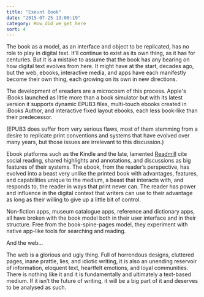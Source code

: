 ```yaml
---
title: "Exeunt Book"
date: "2015-07-25 13:00:19"
category: How_did_we_get_here
sort: 4
---
```


The book as a model, as an interface and object to be replicated, has no
role to play in digital text. It’ll continue to exist as its
own thing, as it has for centuries. But it is a mistake to assume that
the book has any bearing on how digital text evolves from here. It might
have at the start, decades ago, but the web, ebooks, interactive media,
and apps have each manifestly become their own thing, each growing on
its own in new directions.

The development of ereaders are a microcosm of this process. Apple's iBooks
launched as little more than a book simulator but with its latest
version it supports dynamic EPUB3 files, multi-touch ebooks created in
iBooks Author, and interactive fixed layout ebooks, each less book-like
than their predecessor.

(EPUB3 does suffer from very serious flaws, most of them stemming from a
desire to replicate print conventions and systems that have evolved
over many years, but those issues are irrelevant to this discussion.)

Ebook platforms such as the Kindle and the late, lamented [Readmill](https://readmill.com/) cite
social reading, shared highlights and annotations, and discussions as
big features of their systems. The ebook, from the reader’s perspective,
has evolved into a beast very unlike the printed book with advantages,
features, and capabilities unique to the medium, a beast that interacts
with, and responds to, the reader in ways that print never can. The
reader has power and influence in the digital context that writers can
use to their advantage as long as their willing to give up a little bit
of control.

Non-fiction apps, museum catalogue apps, reference and dictionary apps,
all have broken with the book model both in their user interface and in
their structure. Free from the book-spine-pages model, they experiment
with native app-like tools for searching and reading.

And the web…

The web is a glorious and ugly thing. Full of horrendous designs,
cluttered pages, inane prattle, lies, and idiotic writing, it is also an
unending reservoir of information, eloquent text, heartfelt emotions,
and loyal communities. There is nothing like it and it is fundamentally
and ultimately a text-based medium. If it isn’t the future of writing,
it will be a big part of it and deserves to be analysed as such.
